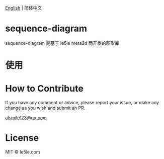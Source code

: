 [English](./README.md) | 简体中文

# sequence-diagram

sequence-diagram 是基于 le5le meta2d 而开发的图形库

# 使用

# How to Contribute

If you have any comment or advice, please report your issue, or make any change as you wish and submit an PR.

alsmile123@qq.com

# License

MIT © le5le.com
